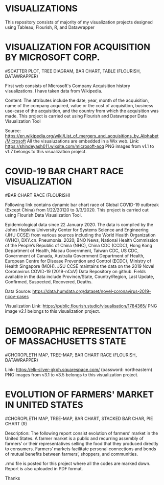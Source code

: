 # VISUALIZATIONS
This repository consists of majority of my visualization projects designed using Tableau, Flourish, R, and Datawrapper

# VISUALIZATION FOR ACQUISITION BY MICROSOFT CORP.
#SCATTER PLOT, TREE DIAGRAM, BAR CHART, TABLE (FLOURISH, DATAWRAPPER)

First web consists of Microsoft's Company Acquisition history visualizations. I have taken data from Wikipedia.

Content: The attributes include the date, year, month of the acquisition, name of the company acquired, value or the cost of acquisition, business use-case of the acquisition, and the country from which the acquisition was made.
This project is carried out using Flourish and Datawrapper Data Visualization Tool

Source: https://en.wikipedia.org/wiki/List_of_mergers_and_acquisitions_by_Alphabet/Microsoft
All the visualuzations are embedded in a Wix web. Link: https://shindeyash011.wixsite.com/microsoft-acq
PNG images from v1.1 to v1.7 belongs to this visualization project.


# COVID-19 BAR CHART RACE VISUALIZATION
#BAR CHART RACE (FLOURISH)

Following link contains dynamic bar chart race of Global COVID-19 outbreak (Except China) from 1/22/20120 to 3/3/2020.
This project is carried out using Flourish Data Visualization Tool.

Epidemiological data since 22 January 2020. The data is compiled by the Johns Hopkins University Center for Systems Science and Engineering (JHU CCSE) from various sources including the World Health Organization (WHO), DXY.cn. Pneumonia. 2020, BNO News, National Health Commission of the People’s Republic of China (NHC), China CDC (CCDC), Hong Kong Department of Health, Macau Government, Taiwan CDC, US CDC, Government of Canada, Australia Government Department of Health, European Centre for Disease Prevention and Control (ECDC), Ministry of Health Singapore (MOH). JSU CCSE maintains the data on the 2019 Novel Coronavirus COVID-19 (2019-nCoV) Data Repository on github. Fields available in the data include Province/State, Country/Region, Last Update, Confirmed, Suspected, Recovered, Deaths.


Data Source: https://data.humdata.org/dataset/novel-coronavirus-2019-ncov-cases

Visualization Link: https://public.flourish.studio/visualisation/1784365/
PNG image v2.1 belongs to this visualization project.


# DEMOGRAPHIC REPRESENTATTON OF MASSACHUSETTS STATE
#CHOROPLETH MAP, TREE-MAP, BAR CHART RACE (FLOURISH, DATAWRAPPER)

Link: https://elk-silver-gkph.squarespace.com/ (password: northeastern)
PNG images from v3.1 to v3.5 belongs to this visualization project.


# EVOLUTION OF FARMERS' MARKET IN UNITED STATES
#CHOROPLETH MAP, TREE-MAP, BAR CHART, STACKED BAR CHAR, PIE CHART (R)

Description: The following report consist evolution of farmers’ market in the United States. A farmer market is a public and recurring assembly of farmers’ or their representatives selling the food that they produced directly to consumers. Farmers’ markets facilitate personal connections and bonds of mutual benefits between farmers’, shoppers, and communities.

.rmd file is posted for this project where all the codes are marked down.
Report is also uploaded in PDF format.

Thanks


